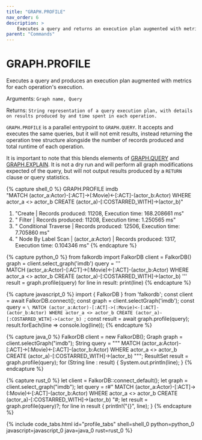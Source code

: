 ```yaml
---
title: "GRAPH.PROFILE"
nav_order: 6
description: >
    Executes a query and returns an execution plan augmented with metrics for each operation's execution
parent: "Commands"
---
```


# GRAPH.PROFILE

Executes a query and produces an execution plan augmented with metrics for each operation's execution.

Arguments: `Graph name, Query`

Returns: `String representation of a query execution plan, with details on results produced by and time spent in each operation.`

`GRAPH.PROFILE` is a parallel entrypoint to `GRAPH.QUERY`. It accepts and executes the same queries, but it will not emit results,
instead returning the operation tree structure alongside the number of records produced and total runtime of each operation.

It is important to note that this blends elements of [GRAPH.QUERY](/commands/graph.query) and [GRAPH.EXPLAIN](/commands/graph.explain).
It is not a dry run and will perform all graph modifications expected of the query, but will not output results produced by a `RETURN` clause or query statistics.

{% capture shell_0 %}
GRAPH.PROFILE imdb \
"MATCH (actor_a:Actor)-[:ACT]->(:Movie)<-[:ACT]-(actor_b:Actor)
WHERE actor_a <> actor_b
CREATE (actor_a)-[:COSTARRED_WITH]->(actor_b)"
1) "Create | Records produced: 11208, Execution time: 168.208661 ms"
2) "    Filter | Records produced: 11208, Execution time: 1.250565 ms"
3) "        Conditional Traverse | Records produced: 12506, Execution time: 7.705860 ms"
4) "            Node By Label Scan | (actor_a:Actor) | Records produced: 1317, Execution time: 0.104346 ms"
{% endcapture %}

{% capture python_0 %}
from falkordb import FalkorDB
client = FalkorDB()
graph = client.select_graph('imdb')
query = '''\
MATCH (actor_a:Actor)-[:ACT]->(:Movie)<-[:ACT]-(actor_b:Actor)
WHERE actor_a <> actor_b
CREATE (actor_a)-[:COSTARRED_WITH]->(actor_b)
'''
result = graph.profile(query)
for line in result:
    print(line)
{% endcapture %}

{% capture javascript_0 %}
import { FalkorDB } from 'falkordb';
const client = await FalkorDB.connect();
const graph = client.selectGraph('imdb');
const query = `\
MATCH (actor_a:Actor)-[:ACT]->(:Movie)<-[:ACT]-(actor_b:Actor)
WHERE actor_a <> actor_b
CREATE (actor_a)-[:COSTARRED_WITH]->(actor_b)
`;
const result = await graph.profile(query);
result.forEach(line => console.log(line));
{% endcapture %}

{% capture java_0 %}
FalkorDB client = new FalkorDB();
Graph graph = client.selectGraph("imdb");
String query = """
MATCH (actor_a:Actor)-[:ACT]->(:Movie)<-[:ACT]-(actor_b:Actor)
WHERE actor_a <> actor_b
CREATE (actor_a)-[:COSTARRED_WITH]->(actor_b)
""";
ResultSet result = graph.profile(query);
for (String line : result) {
    System.out.println(line);
}
{% endcapture %}

{% capture rust_0 %}
let client = FalkorDB::connect_default();
let graph = client.select_graph("imdb");
let query = r#"
MATCH (actor_a:Actor)-[:ACT]->(:Movie)<-[:ACT]-(actor_b:Actor)
WHERE actor_a <> actor_b
CREATE (actor_a)-[:COSTARRED_WITH]->(actor_b)
"#;
let result = graph.profile(query)?;
for line in result {
    println!("{}", line);
}
{% endcapture %}

{% include code_tabs.html id="profile_tabs" shell=shell_0 python=python_0 javascript=javascript_0 java=java_0 rust=rust_0 %}

